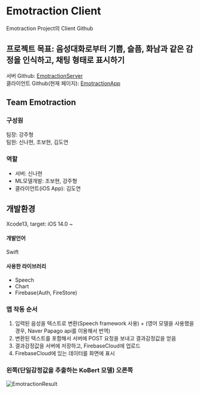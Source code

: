 # Emotraction Client

Emotraction Project의 Client Github

## 프로젝트 목표: 음성대화로부터 기쁨, 슬픔, 화남과 같은 감정을 인식하고, 채팅 형태로 표시하기

서버 Github: [EmotractionServer](https://github.com/excited-hyun/EmotractionServer)<br>
클라이언트 Github(현재 페이지): [EmotractionApp](https://github.com/FirstDo/Emotraction)

## Team Emotraction
### 구성원
팀장: 강주형<br>
팀원: 신나현, 조보현, 김도연

### 역할
- 서버: 신나현<br>
- ML모델개발: 조보현, 강주형<br>
- 클라이언트(iOS App): 김도연<br>

## 개발환경
Xcode13, target: iOS 14.0 ~
#### 개발언어
Swift

#### 사용한 라이브러리
- Speech
- Chart
- Firebase(Auth, FireStore)

### 앱 작동 순서 
1. 입력된 음성을 텍스트로 변환(Speech framework 사용) + (영어 모델을 사용했을 경우, Naver Papago api를 이용해서 번역)
2. 변환된 텍스트를 포함해서 서버에 POST 요청을 보내고 결과감정값을 얻음
3. 결과감정값을 서버에 저장하고, FirebaseCloud에 업로드
4. FirebaseCloud에 있는 데이터를 화면에 표시

### 왼쪽(단일감정값을 추출하는 KoBert 모델) 오른쪽
![EmotractionResult](https://user-images.githubusercontent.com/69573768/147467617-d9470584-537b-44d6-a0e1-71a2a1b8e045.gif)
